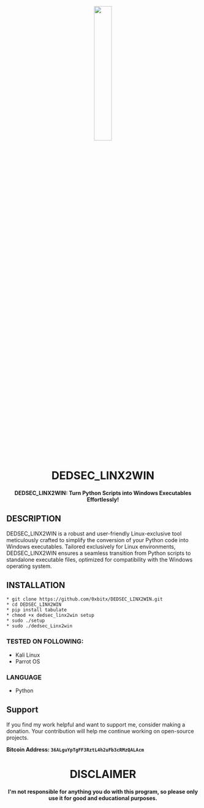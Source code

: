 
<p align="center">
<img src="https://cdn-icons-png.flaticon.com/512/2921/2921335.png" width="30%" height="30%">
</p>

<h1 align="center"> DEDSEC_LINX2WIN </h1>
<h4 align="center"> DEDSEC_LINX2WIN: Turn Python Scripts into Windows Executables Effortlessly!</h4>

## DESCRIPTION

DEDSEC_LINX2WIN is a robust and user-friendly Linux-exclusive tool meticulously crafted to simplify the conversion of your Python code into Windows executables. Tailored exclusively for Linux environments, DEDSEC_LINX2WIN ensures a seamless transition from Python scripts to standalone executable files, optimized for compatibility with the Windows operating system.

## INSTALLATION 
    * git clone https://github.com/0xbitx/DEDSEC_LINX2WIN.git
    * cd DEDSEC_LINX2WIN
    * pip install tabulate
    * chmod +x dedsec_linx2win setup
    * sudo ./setup
    * sudo ./dedsec_Linx2win

### TESTED ON FOLLOWING:
* Kali Linux
* Parrot OS

### LANGUAGE 
* Python

## Support

If you find my work helpful and want to support me, consider making a donation. Your contribution will help me continue working on open-source projects.

**Bitcoin Address: `36ALguYpTgFF3RztL4h2uFb3cRMzQALAcm`**

<h1 align="center"> DISCLAIMER </h1>

<h4 align="center">I'm not responsible for anything you do with this program, so please only use it for good and educational purposes. </h4>
